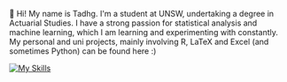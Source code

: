 👋 Hi! My name is Tadhg. I'm a student at UNSW, undertaking a degree in Actuarial Studies. I have a strong passion for statistical analysis and machine learning, which I am learning and experimenting with constantly.
My personal and uni projects, mainly involving R, LaTeX and Excel (and sometimes Python) can be found here :)

[![My Skills](https://skillicons.dev/icons?i=r,python,latex,c,windows,linux)](https://skillicons.dev)

<!---
txuglassop/txuglassop is a ✨ special ✨ repository because its `README.md` (this file) appears on your GitHub profile.
You can click the Preview link to take a look at your changes.
--->

